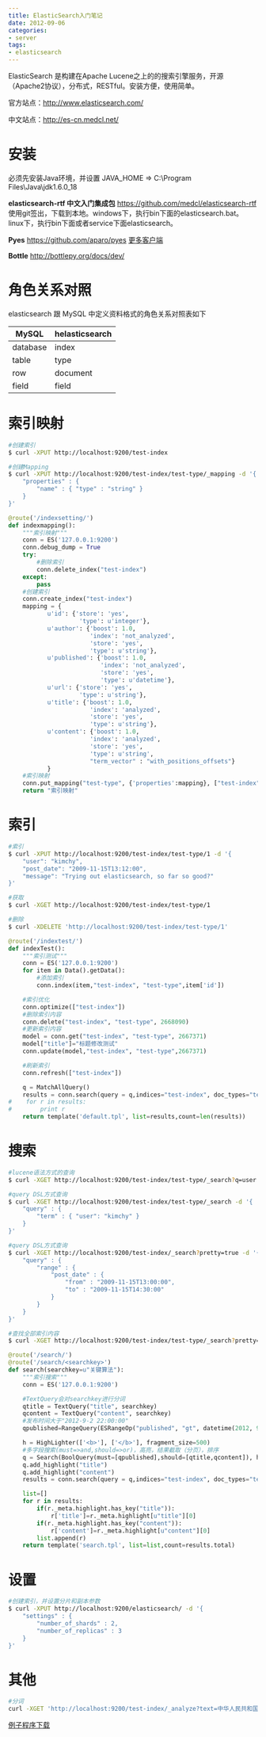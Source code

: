 ```yaml
---
title: ElasticSearch入门笔记
date: 2012-09-06
categories: 
- server
tags: 
- elasticsearch
---
```


ElasticSearch 是构建在Apache Lucene之上的的搜索引擎服务，开源（Apache2协议），分布式，RESTful。安装方便，使用简单。

官方站点：http://www.elasticsearch.com/

中文站点：http://es-cn.medcl.net/

# 安装

必须先安装Java环境，并设置 JAVA_HOME => C:\Program Files\Java\jdk1.6.0_18

**elasticsearch-rtf 中文入门集成包** https://github.com/medcl/elasticsearch-rtf
使用git签出，下载到本地。windows下，执行bin下面的elasticsearch.bat。linux下，执行bin下面或者service下面elasticsearch。

**Pyes** https://github.com/aparo/pyes [更多客户端](https://www.elastic.co/guide/en/elasticsearch/client/index.html)

**Bottle** http://bottlepy.org/docs/dev/

# 角色关系对照

elasticsearch 跟 MySQL 中定义资料格式的角色关系对照表如下

MySQL  | helasticsearch
---|---
database | index
table | type
row | document
field | field



# 索引映射


``` bash
#创建索引
$ curl -XPUT http://localhost:9200/test-index

#创建Mapping
$ curl -XPUT http://localhost:9200/test-index/test-type/_mapping -d '{
    "properties" : {
        "name" : { "type" : "string" }
    }
}'
```

``` python
@route('/indexsetting/')
def indexmapping():
    """索引映射"""
    conn = ES('127.0.0.1:9200')
    conn.debug_dump = True
    try:
        #删除索引
        conn.delete_index("test-index")
    except:
        pass
    #创建索引
    conn.create_index("test-index")
    mapping = {
           u'id': {'store': 'yes',
                    'type': u'integer'},
           u'author': {'boost': 1.0,
                       'index': 'not_analyzed',
                       'store': 'yes',
                       'type': u'string'},
           u'published': {'boost': 1.0,
                          'index': 'not_analyzed',
                          'store': 'yes',
                          'type': u'datetime'},
           u'url': {'store': 'yes',
                    'type': u'string'},
           u'title': {'boost': 1.0,
                       'index': 'analyzed',
                       'store': 'yes',
                       'type': u'string'},
           u'content': {'boost': 1.0,
                       'index': 'analyzed',
                       'store': 'yes',
                       'type': u'string',
                       "term_vector" : "with_positions_offsets"}
           }
    #索引映射
    conn.put_mapping("test-type", {'properties':mapping}, ["test-index"])
    return "索引映射"
```


# 索引


``` bash
#索引
$ curl -XPUT http://localhost:9200/test-index/test-type/1 -d '{
    "user": "kimchy",
    "post_date": "2009-11-15T13:12:00",
    "message": "Trying out elasticsearch, so far so good?"
}'

#获取
$ curl -XGET http://localhost:9200/test-index/test-type/1

#删除
$ curl -XDELETE 'http://localhost:9200/test-index/test-type/1'
```

``` python
@route('/indextest/')
def indexTest():
    """索引测试"""
    conn = ES('127.0.0.1:9200')
    for item in Data().getData():
        #添加索引
        conn.index(item,"test-index", "test-type",item['id'])

    #索引优化
    conn.optimize(["test-index"])
    #删除索引内容
    conn.delete("test-index", "test-type", 2668090)
    #更新索引内容
    model = conn.get("test-index", "test-type", 2667371)
    model["title"]="标题修改测试"
    conn.update(model,"test-index", "test-type",2667371)

    #刷新索引
    conn.refresh(["test-index"])

    q = MatchAllQuery()
    results = conn.search(query = q,indices="test-index", doc_types="test-type")
#    for r in results:
#        print r
    return template('default.tpl', list=results,count=len(results))
```

# 搜索


``` bash
#lucene语法方式的查询
$ curl -XGET http://localhost:9200/test-index/test-type/_search?q=user:kimchy

#query DSL方式查询
$ curl -XGET http://localhost:9200/test-index/test-type/_search -d '{
    "query" : {
        "term" : { "user": "kimchy" }
    }
}'

#query DSL方式查询
$ curl -XGET http://localhost:9200/test-index/_search?pretty=true -d '{
    "query" : {
        "range" : {
            "post_date" : {
                "from" : "2009-11-15T13:00:00",
                "to" : "2009-11-15T14:30:00"
            }
        }
    }
}'

#查找全部索引内容
$ curl -XGET http://localhost:9200/test-index/test-type/_search?pretty=true

```



``` python
@route('/search/')
@route('/search/<searchkey>')
def search(searchkey=u"关键算法"):
    """索引搜索"""
    conn = ES('127.0.0.1:9200')

    #TextQuery会对searchkey进行分词
    qtitle = TextQuery("title", searchkey)
    qcontent = TextQuery("content", searchkey)
    #发布时间大于"2012-9-2 22:00:00"
    qpublished=RangeQuery(ESRangeOp("published", "gt", datetime(2012, 9, 2, 22, 0, 0)))

    h = HighLighter(['<b>'], ['</b>'], fragment_size=500)
    #多字段搜索(must=>and,should=>or)，高亮，结果截取（分页），排序
    q = Search(BoolQuery(must=[qpublished],should=[qtitle,qcontent]), highlight=h, start=0, size=3, sort={'id': {'order': 'asc'}})
    q.add_highlight("title")
    q.add_highlight("content")
    results = conn.search(query = q,indices="test-index", doc_types="test-type")

    list=[]
    for r in results:
        if(r._meta.highlight.has_key("title")):
            r['title']=r._meta.highlight[u"title"][0]
        if(r._meta.highlight.has_key("content")):
            r['content']=r._meta.highlight[u"content"][0]
        list.append(r)
    return template('search.tpl', list=list,count=results.total)
```

# 设置


``` bash
#创建索引，并设置分片和副本参数
$ curl -XPUT http://localhost:9200/elasticsearch/ -d '{
    "settings" : {
        "number_of_shards" : 2,
        "number_of_replicas" : 3
    }
}'
```


# 其他


``` bash
#分词
curl -XGET 'http://localhost:9200/test-index/_analyze?text=中华人民共和国'
```
[例子程序下载](/uploads/files/elasticsearch_demo.rar)